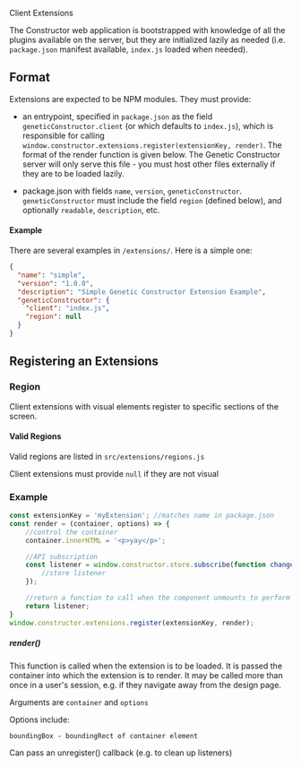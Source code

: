 Client Extensions

The Constructor web application is bootstrapped with knowledge of all the plugins available on the server, but they are initialized lazily as needed (i.e. `package.json` manifest available, `index.js` loaded when needed).

## Format

Extensions are expected to be NPM modules. They must provide:

- an entrypoint, specified in `package.json` as the field `geneticConstructor.client` (or which defaults to `index.js`), which is responsible for calling `window.constructor.extensions.register(extensionKey, render)`. The format of the render function is given below. The Genetic Constructor server will only serve this file - you must host other files externally if they are to be loaded lazily.

- package.json with fields `name`, `version`, `geneticConstructor`. `geneticConstructor` must include the field `region` (defined below), and optionally `readable`, `description`, etc.

#### Example

There are several examples in `/extensions/`. Here is a simple one:

```json
{
  "name": "simple",
  "version": "1.0.0",
  "description": "Simple Genetic Constructor Extension Example",
  "geneticConstructor": {
    "client": "index.js",
    "region": null
  }
}
```

## Registering an Extensions

### Region

Client extensions with visual elements register to specific sections of the screen.

#### Valid Regions

Valid regions are listed in `src/extensions/regions.js`

Client extensions must provide `null` if they are not visual

### Example

```javascript
const extensionKey = 'myExtension'; //matches name in package.json
const render = (container, options) => {
    //control the container
    container.innerHTML = '<p>yay</p>';

    //API subscription
    const listener = window.constructor.store.subscribe(function changeHandler() {
        //store listener
    });

    //return a function to call when the component unmounts to perform cleanup
    return listener;
}
window.constructor.extensions.register(extensionKey, render);
```

##### render()

This function is called when the extension is to be loaded. It is passed the container into which the extension is to render. It may be called more than once in a user's session, e.g. if they navigate away from the design page.

Arguments are `container` and `options`

Options include:

```
boundingBox - boundingRect of container element
```

Can pass an unregister() callback (e.g. to clean up listeners)
